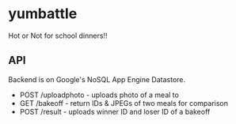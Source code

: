 # yumbattle

Hot or Not for school dinners!!

## API
Backend is on Google's NoSQL App Engine Datastore.

* POST /uploadphoto - uploads photo of a meal to 
* GET /bakeoff - return IDs & JPEGs of two meals for comparison
* POST /result - uploads winner ID and loser ID of a bakeoff
